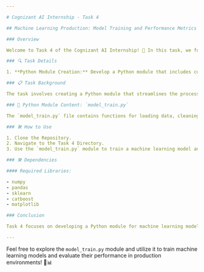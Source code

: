 ```yaml
---

# Cognizant AI Internship - Task 4

## Machine Learning Production: Model Training and Performance Metrics

### Overview

Welcome to Task 4 of the Cognizant AI Internship! 🚀 In this task, we focus on developing machine learning algorithms for production. The goal is to prepare a Python module containing code to train a model and output the performance metrics for the Machine Learning engineering team.

### 🔍 Task Details

1. **Python Module Creation:** Develop a Python module that includes code to train a model and output performance metrics.

### 📋 Task Background

The task involves creating a Python module that streamlines the process of training a machine learning model using the provided datasets and evaluating its performance. The module should be designed to be easily integrated into the production environment, allowing the ML engineering team to efficiently train models and assess their performance.

### 🐍 Python Module Content: `model_train.py`

The `model_train.py` file contains functions for loading data, cleaning data, merging datasets, feature engineering, preprocessing, training a CatBoost regressor model, evaluating model performance, and visualizing feature importance.

### 🛠️ How to Use

1. Clone the Repository.
2. Navigate to the Task 4 Directory.
3. Use the `model_train.py` module to train a machine learning model and assess its performance.

### 🛠️ Dependencies

#### Required Libraries:

- numpy
- pandas
- sklearn
- catboost
- matplotlib

### Conclusion

Task 4 focuses on developing a Python module for machine learning model training and performance evaluation. By providing a streamlined process for model training and performance assessment, the module enhances the efficiency and effectiveness of machine learning production workflows, empowering the ML engineering team to deploy robust models in real-world applications.

---
```


Feel free to explore the `model_train.py` module and utilize it to train machine learning models and evaluate their performance in production environments! 🚀📊

